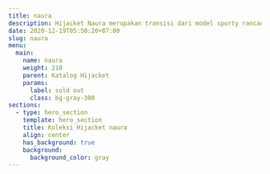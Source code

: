 ```yaml
---
title: naura
description: Hijacket Naura merupakan transisi dari model sporty rancangan pertama dari seri Hijacket. Dibuat untuk para Hijaber dengan gaya panjang, gaya jari, dan sablon chevron sebagai ikonik Hijacket yang membuat fashion modis namun tetap memikirkan sisi kebutuhan Hijaber.
date: 2020-12-19T05:50:20+07:00
slug: naura
menu:
  main:
    name: naura
    weight: 210
    parent: Katalog Hijacket
    params:
      label: sold out
      class: bg-gray-300
sections:
  - type: hero_section
    template: hero_section
    title: Koleksi Hijacket naura
    align: center
    has_background: true
    background:
      background_color: gray
---
```


